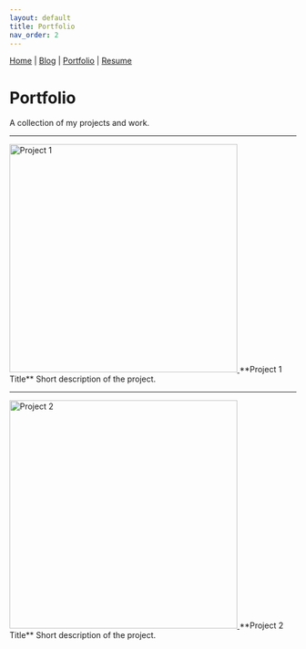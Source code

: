 ```yaml
---
layout: default
title: Portfolio
nav_order: 2
---
```


[Home](/) | [Blog](/blog) | [Portfolio](/portfolio) | [Resume](/resume)

# Portfolio

A collection of my projects and work.

---

<a href="/portfolio/project1">
  <img src="https://i.imgur.com/CJNWdsK.jpg" alt="Project 1" width="400"/>
</a>  
**Project 1 Title**  
Short description of the project.

---

<a href="/portfolio/project2">
  <img src="https://i.imgur.com/EeSfJCr.jpg" alt="Project 2" width="400"/>
</a>  
**Project 2 Title**  
Short description of the project.
